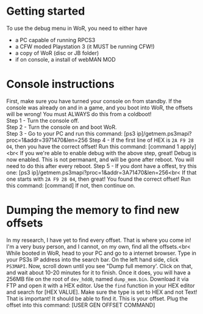 # Getting started
To use the debug menu in WoR, you need to either have
- a PC capable of running RPCS3
- a CFW moded Playstation 3 (it MUST be running CFW!)
- a copy of WoR (disc or JB folder)
- if on console, a install of webMAN MOD

# Console instructions
First, make sure you have turned your console on from standby. If the console was already on and in a game, and you boot into WoR, the offsets will be wrong! You must ALWAYS do this from a coldboot!
<br>
Step 1 - Turn the console off.<br>
Step 2 - Turn the console on and boot WoR.<br>
Step 3 - Go to your PC and run this command: [ps3 ip]/getmem.ps3mapi?proc=1&addr=3971470&len=256
Step 4 - If the first line of HEX is `2A F9 28 O4`, then you have the correct offset! Run this command: [command 1 apply]<br<
If you we're able to enable debug with the above step, great! Debug is now enabled. This is not permanant, and will be gone after reboot. You will need to do this after every reboot.
Step 5 - If you dont have a offest, try this one: [ps3 ip]/getmem.ps3mapi?proc=1&addr=3A71470&len=256<br<
If that one starts with `2A F9 28 04`, then great! You found the correct offset! Run this command: [command] If not, then continue on.<br>

# Dumping the memory to find new offsets
In my research, I have yet to find every offset. That is where you come in! I'm a very busy person, and I cannot, on my own, find all the offsets.<br<
While booted in WoR, head to your PC and go to a internet browser. Type in your PS3s IP address into the search bar. On the left hand side, click `PS3MAPI`. Now, scroll down until you see "Dump full memory'. Click on that, and wait about 10-20 minutes for it to finish. Once it does, you will have a 256MB file on the root of `dev_hdd0`, named `dump_mem.bin`. Download it via FTP and open it with a HEX editor. Use the `find` function in your HEX editor and search for [HEX VALUE]. Make sure the type is set to HEX and not Text! That is important! It should be able to find it. This is your offset. Plug the offset into this command: [USER GEN OFFSET COMMAND]



